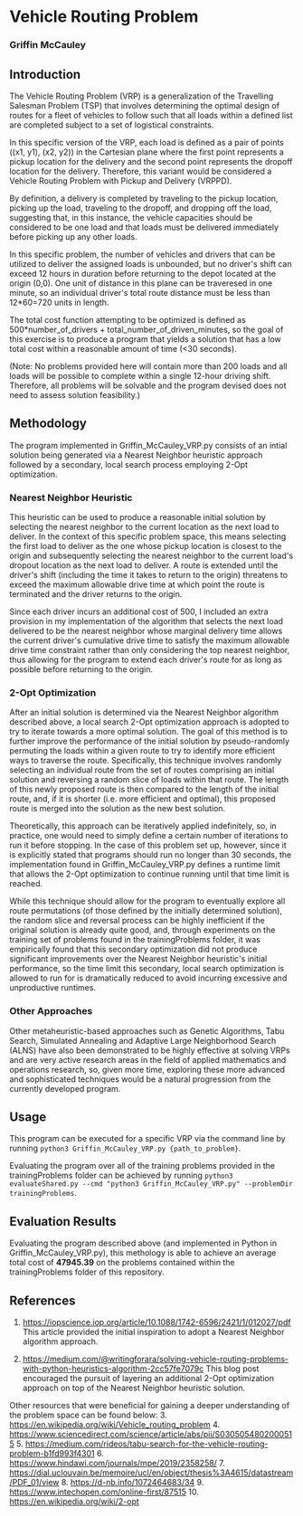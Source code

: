 # Vehicle Routing Problem
### Griffin McCauley

## Introduction

The Vehicle Routing Problem (VRP) is a generalization of the Travelling Salesman Problem (TSP) that involves determining the optimal design of routes for a fleet of vehicles to follow such that all loads within a defined list are completed subject to a set of logistical constraints.

In this specific version of the VRP, each load is defined as a pair of points ((x1, y1), (x2, y2)) in the Cartesian plane where the first point represents a pickup location for the delivery and the second point represents the dropoff location for the delivery. Therefore, this variant would be considered a Vehicle Routing Problem with Pickup and Delivery (VRPPD).

By definition, a delivery is completed by traveling to the pickup location, picking up the load, traveling to the dropoff, and dropping off the load, suggesting that, in this instance, the vehicle capacities should be considered to be one load and that loads must be delivered immediately before picking up any other loads.

In this specific problem, the number of vehicles and drivers that can be utilized to deliver the assigned loads is unbounded, but no driver's shift can exceed 12 hours in duration before returning to the depot located at the origin (0,0). One unit of distance in this plane can be traveresed in one minute, so an individual driver's total route distance must be less than 12*60=720 units in length.

The total cost function attempting to be optimized is defined as 500*number_of_drivers + total_number_of_driven_minutes, so the goal of this exercise is to produce a program that yields a solution that has a low total cost within a reasonable amount of time (<30 seconds).

(Note: No problems provided here will contain more than 200 loads and all loads will be possible to complete within a single 12-hour driving shift. Therefore, all problems will be solvable and the program devised does not need to assess solution feasibility.)

## Methodology

The program implemented in Griffin_McCauley_VRP.py consists of an intial solution being generated via a Nearest Neighbor heuristic approach followed by a secondary, local search process employing 2-Opt optimization.

### Nearest Neighbor Heuristic

This heuristic can be used to produce a reasonable initial solution by selecting the nearest neighbor to the current location as the next load to deliver. In the context of this specific problem space, this means selecting the first load to deliver as the one whose pickup location is closest to the origin and subsequently selecting the nearest neighbor to the current load's dropout location as the next load to deliver. A route is extended until the driver's shift (including the time it takes to return to the origin) threatens to exceed the maximum allowable drive time at which point the route is terminated and the driver returns to the origin.

Since each driver incurs an additional cost of 500, I included an extra provision in my implementation of the algorithm that selects the next load delivered to be the nearest neighbor whose marginal delivery time allows the current driver's cumulative drive time to satisfy the maximum allowable drive time constraint rather than only considering the top nearest neighbor, thus allowing for the program to extend each driver's route for as long as possible before returning to the origin.

### 2-Opt Optimization

After an initial solution is determined via the Nearest Neighbor algorithm described above, a local search 2-Opt optimization approach is adopted to try to iterate towards a more optimal solution. The goal of this method is to further improve the performance of the initial solution by pseudo-randomly permuting the loads within a given route to try to identify more efficient ways to traverse the route. Specifically, this technique involves randomly selecting an individual route from the set of routes comprising an initial solution and reversing a random slice of loads within that route. The length of this newly proposed route is then compared to the length of the initial route, and, if it is shorter (i.e. more efficient and optimal), this proposed route is merged into the solution as the new best solution.

Theoretically, this approach can be iteratively applied indefinitely, so, in practice, one would need to simply define a certain number of iterations to run it before stopping. In the case of this problem set up, however, since it is explicitly stated that programs should run no longer than 30 seconds, the implementation found in Griffin_McCauley_VRP.py defines a runtime limit that allows the 2-Opt optimization to continue running until that time limit is reached.

While this technique should allow for the program to eventually explore all route permutations (of those defined by the initially determined solution), the random slice and reversal process can be highly inefficient if the original solution is already quite good, and, through experiments on the training set of problems found in the trainingProblems folder, it was empirically found that this secondary optimization did not produce significant improvements over the Nearest Neighbor heuristic's initial performance, so the time limit this secondary, local search optimization is allowed to run for is dramatically reduced to avoid incurring excessive and unproductive runtimes.

### Other Approaches

Other metaheuristic-based approaches such as Genetic Algorithms, Tabu Search, Simulated Annealing and Adaptive Large Neighborhood Search (ALNS) have also been demonstrated to be highly effective at solving VRPs and are very active research areas in the field of applied mathematics and operations research, so, given more time, exploring these more advanced and sophisticated techniques would be a natural progression from the currently developed program.

## Usage

This program can be executed for a specific VRP via the command line by running `python3 Griffin_McCauley_VRP.py {path_to_problem}`.

Evaluating the program over all of the training problems provided in the trainingProblems folder can be achieved by running `python3 evaluateShared.py --cmd "python3 Griffin_McCauley_VRP.py" --problemDir trainingProblems`.

## Evaluation Results

Evaluating the program described above (and implemented in Python in Griffin_McCauley_VRP.py), this methology is able to achieve an average total cost of **47945.39** on the problems contained within the trainingProblems folder of this repository.

## References

1. https://iopscience.iop.org/article/10.1088/1742-6596/2421/1/012027/pdf
This article provided the initial inspiration to adopt a Nearest Neighbor algorithm approach.

2. https://medium.com/@writingforara/solving-vehicle-routing-problems-with-python-heuristics-algorithm-2cc57fe7079c
This blog post encouraged the pursuit of layering an additional 2-Opt optimization approach on top of the Nearest Neighbor heuristic solution.

Other resources that were beneficial for gaining a deeper understanding of the problem space can be found below:
3. https://en.wikipedia.org/wiki/Vehicle_routing_problem
4. https://www.sciencedirect.com/science/article/abs/pii/S0305054802000515
5. https://medium.com/rideos/tabu-search-for-the-vehicle-routing-problem-b1fd993f4301
6. https://www.hindawi.com/journals/mpe/2019/2358258/
7. https://dial.uclouvain.be/memoire/ucl/en/object/thesis%3A4615/datastream/PDF_01/view
8. https://d-nb.info/1072464683/34
9. https://www.intechopen.com/online-first/87515
10. https://en.wikipedia.org/wiki/2-opt
